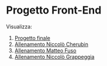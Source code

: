 # Progetto Front-End

Visualizza:
1. [Progetto finale](Progetto)
2. [Allenamento Niccolò Cherubin](Cherubin%20Niccolo)
3. [Allenamento Matteo Fuso](Fuso%20Matteo)
4. [Allenamento Niccolò Grappeggia](Grappeggia%20Niccolò)
